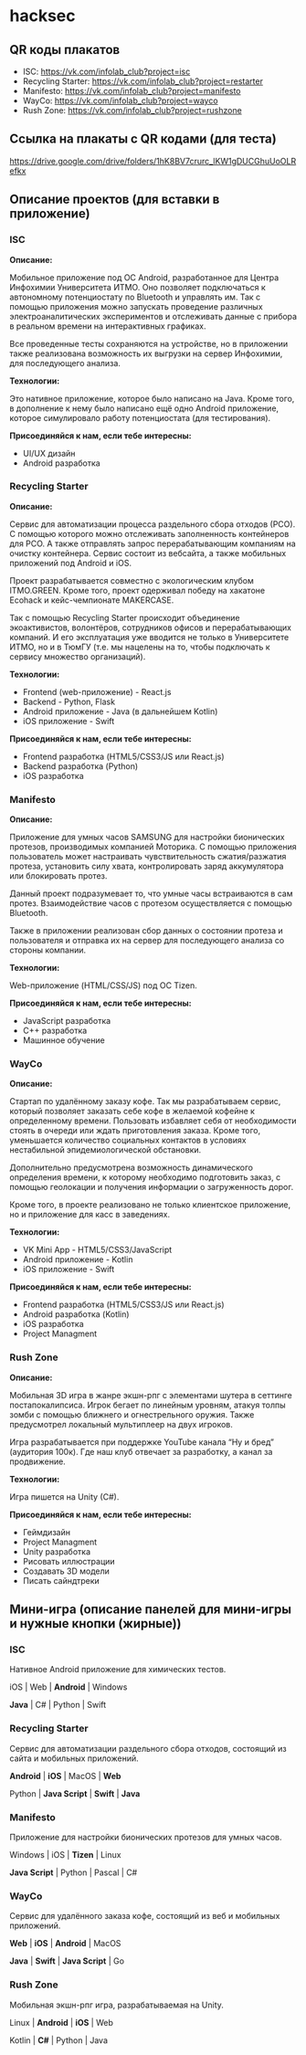 # hacksec

## QR коды плакатов

* ISC: https://vk.com/infolab_club?project=isc
* Recycling Starter: https://vk.com/infolab_club?project=restarter
* Manifesto: https://vk.com/infolab_club?project=manifesto
* WayCo: https://vk.com/infolab_club?project=wayco
* Rush Zone: https://vk.com/infolab_club?project=rushzone

## Ссылка на плакаты с QR кодами (для теста)
https://drive.google.com/drive/folders/1hK8BV7crurc_lKW1gDUCGhuUoOLRefkx

## Описание проектов (для вставки в приложение)

### ISC

**Описание:**

Мобильное приложение под ОС Android, разработанное для Центра Инфохимии Университета ИТМО. Оно позволяет подключаться к автономному потенциостату по Bluetooth и управлять им. Так с помощью приложения можно запускать проведение различных электроаналитических экспериментов и отслеживать данные с прибора в реальном времени на интерактивных графиках.

Все проведенные тесты сохраняются на устройстве, но в приложении также реализована возможность их выгрузки на сервер Инфохимии, для последующего анализа.

**Технологии:**

Это нативное приложение, которое было написано на Java. Кроме того, в дополнение к нему было написано ещё одно Android приложение, которое симулировало работу потенциостата (для тестирования).

**Присоединяйся к нам, если тебе интересны:**

* UI/UX дизайн
* Android разработка

### Recycling Starter

**Описание:**

Сервис для автоматизации процесса раздельного сбора отходов (РСО). С помощью которого можно отслеживать заполненность контейнеров для РСО. А также отправлять запрос перерабатывающим компаниям на очистку контейнера. Сервис состоит из вебсайта, а также мобильных приложений под Android и iOS.

Проект разрабатывается совместно с экологическим клубом ITMO.GREEN. Кроме того, проект одерживал победу на хакатоне Ecohack и кейс-чемпионате MAKERCASE.

Так с помощью Recycling Starter происходит объединение экоактивистов, волонтёров, сотрудников офисов и перерабатывающих компаний. И его эксплуатация уже вводится не только в Университете ИТМО, но и в ТюмГУ (т.е. мы нацелены на то, чтобы подключать к сервису множество организаций).

**Технологии:**

* Frontend (web-приложение) - React.js
* Backend - Python, Flask
* Android приложение - Java (в дальнейшем Kotlin)
* iOS приложение - Swift

**Присоединяйся к нам, если тебе интересны:**

* Frontend разработка (HTML5/CSS3/JS или React.js)
* Backend разработка (Python)
* iOS разработка

### Manifesto

**Описание:**

Приложение для умных часов SAMSUNG для настройки бионических протезов, производимых компанией Моторика. С помощью приложения пользователь может настраивать чувствительность сжатия/разжатия протеза, установить силу хвата, контролировать заряд аккумулятора или блокировать протез.

Данный проект подразумевает то, что умные часы встраиваются в сам протез. Взаимодействие часов с протезом осуществляется с помощью Bluetooth.

Также в приложении реализован сбор данных о состоянии протеза и пользователя и отправка их на сервер для последующего анализа со стороны компании.

**Технологии:**

Web-приложение (HTML/CSS/JS) под ОС Tizen.

**Присоединяйся к нам, если тебе интересны:**

* JavaScript разработка
* C++ разработка
* Машинное обучение

### WayCo

**Описание:**

Стартап по удалённому заказу кофе. Так мы разрабатываем сервис, который позволяет заказать себе кофе в желаемой кофейне к определенному времени. Пользовать избавляет себя от необходимости стоять в очереди или ждать приготовления заказа. Кроме того, уменьшается количество социальных контактов в условиях нестабильной эпидемиологической обстановки.

Дополнительно предусмотрена возможность динамического определения времени, к которому необходимо подготовить заказ, с помощью геолокации и получения информации о загруженность дорог.

Кроме того, в проекте реализовано не только клиентское приложение, но и приложение для касс в заведениях.

**Технологии:**

* VK Mini App - HTML5/CSS3/JavaScript
* Android приложение - Kotlin
* iOS приложение - Swift

**Присоединяйся к нам, если тебе интересны:**

* Frontend разработка (HTML5/CSS3/JS или React.js)
* Android разработка (Kotlin)
* iOS разработка
* Project Managment

### Rush Zone

**Описание:**

Мобильная 3D игра в жанре экшн-рпг с элементами шутера в сеттинге постапокалипсиса. Игрок бегает по линейным уровням, атакуя толпы зомби с помощью ближнего и огнестрельного оружия. Также предусмотрел локальный мультиплеер на двух игроков.

Игра разрабатывается при поддержке YouTube канала “Ну и бред” (аудитория 100к). Где наш клуб отвечает за разработку, а канал за продвижение.

**Технологии:**

Игра пишется на Unity (C#).

**Присоединяйся к нам, если тебе интересны:**

* Геймдизайн
* Project Managment
* Unity разработка
* Рисовать иллюстрации
* Создавать 3D модели
* Писать сайндтреки

## Мини-игра (описание панелей для мини-игры и нужные кнопки (жирные))

### ISC

Нативное Android приложение для химических тестов.

iOS | Web | **Android** | Windows

**Java** | C# | Python | Swift

### Recycling Starter

Сервис для автоматизации раздельного сбора отходов, состоящий из сайта и мобильных приложений.

**Android** | **iOS** | MacOS | **Web**

Python | **Java Script** | **Swift** | **Java**

### Manifesto

Приложение для настройки бионических протезов для умных часов.

Windows | iOS | **Tizen** | Linux

**Java Script** | Python | Pascal | C#

### WayCo

Сервис для удалённого заказа кофе, состоящий из веб и мобильных приложений.

**Web** | **iOS** | **Android** | MacOS

**Java** | **Swift** | **Java Script** | Go

### Rush Zone

Мобильная экшн-рпг игра, разрабатываемая на Unity.

Linux | **Android** | **iOS** | Web

Kotlin | **C#** | Python | Java
